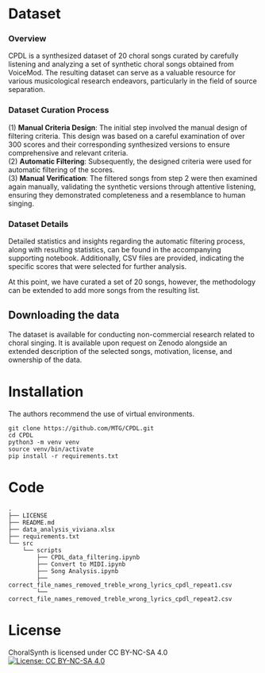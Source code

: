 # Dataset
### Overview
CPDL is a synthesized dataset of 20 choral songs curated by carefully listening and analyzing a set of synthetic choral songs obtained from VoiceMod. The resulting dataset can serve as a valuable resource for various musicological research endeavors, particularly in the field of source separation.

### Dataset Curation Process
(1) **Manual Criteria Design**: The initial step involved the manual design of filtering criteria. This design was based on a careful examination of over 300 scores and their corresponding synthesized versions to ensure comprehensive and relevant criteria. \
(2) **Automatic Filtering**: Subsequently, the designed criteria were used for automatic filtering of the scores. \
(3) **Manual Verification**: The filtered songs from step 2 were then examined again manually, 
validating the synthetic versions through attentive listening, ensuring they demonstrated completeness and a resemblance to human singing. 

### Dataset Details

Detailed statistics and insights regarding the automatic filtering process, along with resulting statistics, can be found in the accompanying supporting notebook. Additionally, CSV files are provided, indicating the specific scores that were selected for further analysis.

At this point, we have curated a set of 20 songs, however, the methodology can be extended to add more songs from the resulting list. 

## Downloading the data
The dataset is available for conducting non-commercial research related to choral singing. It is available upon request on Zenodo alongside an extended description of the selected songs, motivation, license, and ownership of the data.

# Installation
The authors recommend the use of virtual environments.
```
git clone https://github.com/MTG/CPDL.git 
cd CPDL 
python3 -m venv venv  
source venv/bin/activate 
pip install -r requirements.txt
```
# Code

```
.
├── LICENSE
├── README.md
├── data_analysis_viviana.xlsx
├── requirements.txt
└── src
    └── scripts
        ├── CPDL_data_filtering.ipynb
        ├── Convert to MIDI.ipynb
        ├── Song Analysis.ipynb
        ├── correct_file_names_removed_treble_wrong_lyrics_cpdl_repeat1.csv
        └── correct_file_names_removed_treble_wrong_lyrics_cpdl_repeat2.csv
```

# License
ChoralSynth is licensed under CC BY-NC-SA 4.0
[![License: CC BY-NC-SA 4.0](https://licensebuttons.net/l/by-nc-sa/4.0/80x15.png)](https://creativecommons.org/licenses/by-nc-sa/4.0/)  
